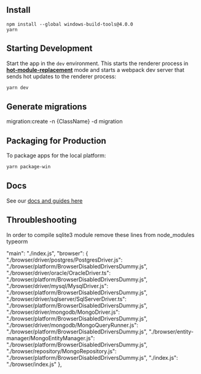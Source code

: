 ## Install

```
npm install --global windows-build-tools@4.0.0
yarn

```

## Starting Development

Start the app in the `dev` environment. This starts the renderer process in [**hot-module-replacement**](https://webpack.js.org/guides/hmr-react/) mode and starts a webpack dev server that sends hot updates to the renderer process:

```bash
yarn dev
```

## Generate migrations

migration:create -n {ClassName} -d migration

## Packaging for Production

To package apps for the local platform:

```bash
yarn package-win
```

## Docs

See our [docs and guides here](https://electron-react-boilerplate.js.org/docs/installation)


## Throubleshooting

In order to compile sqlite3 module remove these lines from node_modules typeorm

"main": "./index.js",
"browser": {
"./browser/driver/postgres/PostgresDriver.js": "./browser/platform/BrowserDisabledDriversDummy.js",
"./browser/driver/oracle/OracleDriver.ts": "./browser/platform/BrowserDisabledDriversDummy.js",
"./browser/driver/mysql/MysqlDriver.js": "./browser/platform/BrowserDisabledDriversDummy.js",
"./browser/driver/sqlserver/SqlServerDriver.ts": "./browser/platform/BrowserDisabledDriversDummy.js",
"./browser/driver/mongodb/MongoDriver.js": "./browser/platform/BrowserDisabledDriversDummy.js",
"./browser/driver/mongodb/MongoQueryRunner.js": "./browser/platform/BrowserDisabledDriversDummy.js",
"./browser/entity-manager/MongoEntityManager.js": "./browser/platform/BrowserDisabledDriversDummy.js",
"./browser/repository/MongoRepository.js": "./browser/platform/BrowserDisabledDriversDummy.js",
"./index.js": "./browser/index.js"
},
